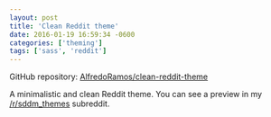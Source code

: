 ```yaml
---
layout: post
title: 'Clean Reddit theme'
date: 2016-01-19 16:59:34 -0600
categories: ['theming']
tags: ['sass', 'reddit']
---
```


GitHub repository: [AlfredoRamos/clean-reddit-theme](https://github.com/AlfredoRamos/clean-reddit-theme)

A minimalistic and clean Reddit theme. You can see a preview in my [/r/sddm_themes](https://www.reddit.com/r/sddm_themes/) subreddit.
